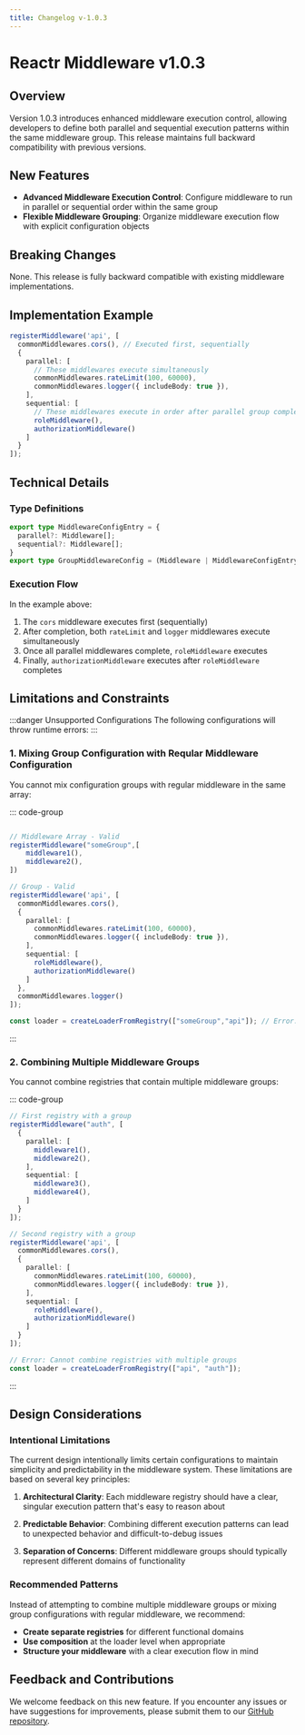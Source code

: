 ```yaml
---
title: Changelog v-1.0.3
---
```


# Reactr Middleware v1.0.3

## Overview

Version 1.0.3 introduces enhanced middleware execution control, allowing developers to define both parallel and sequential execution patterns within the same middleware group. This release maintains full backward compatibility with previous versions.

## New Features

- **Advanced Middleware Execution Control**: Configure middleware to run in parallel or sequential order within the same group
- **Flexible Middleware Grouping**: Organize middleware execution flow with explicit configuration objects

## Breaking Changes

None. This release is fully backward compatible with existing middleware implementations.

## Implementation Example

```typescript
registerMiddleware('api', [
  commonMiddlewares.cors(), // Executed first, sequentially
  {
    parallel: [
      // These middlewares execute simultaneously
      commonMiddlewares.rateLimit(100, 60000),
      commonMiddlewares.logger({ includeBody: true }),
    ],
    sequential: [
      // These middlewares execute in order after parallel group completes
      roleMiddleware(),
      authorizationMiddleware()
    ]
  }
]);
```

## Technical Details

### Type Definitions

```typescript
export type MiddlewareConfigEntry = {
  parallel?: Middleware[];
  sequential?: Middleware[];
}
export type GroupMiddlewareConfig = (Middleware | MiddlewareConfigEntry)[]
```

### Execution Flow

In the example above:

1. The `cors` middleware executes first (sequentially)
2. After completion, both `rateLimit` and `logger` middlewares execute simultaneously
3. Once all parallel middlewares complete, `roleMiddleware` executes
4. Finally, `authorizationMiddleware` executes after `roleMiddleware` completes
## Limitations and Constraints

:::danger Unsupported Configurations
The following configurations will throw runtime errors:
:::

### 1. Mixing Group Configuration with Reqular Middleware Configuration

You cannot mix configuration groups with regular middleware in the same array:

::: code-group
```typescript [Invalid: Middleware After Group]

// Middleware Array - Valid
registerMiddleware("someGroup",[
    middleware1(),
    middleware2(),
])

// Group - Valid
registerMiddleware('api', [
  commonMiddlewares.cors(),
  {
    parallel: [
      commonMiddlewares.rateLimit(100, 60000),
      commonMiddlewares.logger({ includeBody: true }),
    ],
    sequential: [
      roleMiddleware(),
      authorizationMiddleware()
    ]
  },
  commonMiddlewares.logger()
]);

const loader = createLoaderFromRegistry(["someGroup","api"]); // Error: Cannot mix group with regular middleware

```
:::

### 2. Combining Multiple Middleware Groups

You cannot combine registries that contain multiple middleware groups:

::: code-group
```typescript [Invalid: Multiple Groups]
// First registry with a group
registerMiddleware("auth", [
  {
    parallel: [
      middleware1(),
      middleware2(),
    ],
    sequential: [
      middleware3(),
      middleware4(),
    ]
  }
]);

// Second registry with a group
registerMiddleware('api', [
  commonMiddlewares.cors(),
  {
    parallel: [
      commonMiddlewares.rateLimit(100, 60000),
      commonMiddlewares.logger({ includeBody: true }),
    ],
    sequential: [
      roleMiddleware(),
      authorizationMiddleware()
    ]
  }
]);

// Error: Cannot combine registries with multiple groups
const loader = createLoaderFromRegistry(["api", "auth"]);
```
:::

## Design Considerations

### Intentional Limitations

The current design intentionally limits certain configurations to maintain simplicity and predictability in the middleware system. These limitations are based on several key principles:

1. **Architectural Clarity**: Each middleware registry should have a clear, singular execution pattern that's easy to reason about

2. **Predictable Behavior**: Combining different execution patterns can lead to unexpected behavior and difficult-to-debug issues

3. **Separation of Concerns**: Different middleware groups should typically represent different domains of functionality

### Recommended Patterns

Instead of attempting to combine multiple middleware groups or mixing group configurations with regular middleware, we recommend:

- **Create separate registries** for different functional domains
- **Use composition** at the loader level when appropriate
- **Structure your middleware** with a clear execution flow in mind

## Feedback and Contributions

We welcome feedback on this new feature. If you encounter any issues or have suggestions for improvements, please submit them to our [GitHub repository](https://github.com/DeltaLabs-Community/reactr-middleware/issues).

